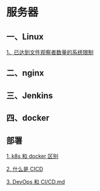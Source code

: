 # 服务器

## 一、Linux

[1、已达到文件观察者数量的系统限制](./Linux/已达到文件观察者数量的系统限制.md)

## 二、nginx

## 三、Jenkins

## 四、docker

## 部署

[1. k8s 和 docker 区别](./部署/k8s和docker区别.md)

[2. 什么是 CICD](./部署/什么是CICD.md)

[3. DevOps 和 CI/CD.md](./部署/DevOps和CI&CD.md)
